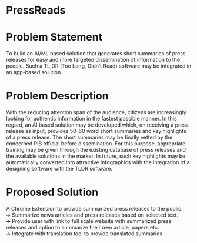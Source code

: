 # PressReads
# Problem Statement
To build an AI/ML based solution that generates short 
summaries of press releases for easy and more targeted dissemination of 
information to the people. Such a TL,DR (Too Long, Didn’t Read) 
software may be integrated in an app-based solution.
# Problem Description
With the reducing attention span of the audience, citizens are increasingly looking for authentic information in the fastest possible manner. In this regard, an AI based solution may be developed which, on receiving a press release as input, provides 50-60 word short summaries and key highlights of a press release. The short summaries may be finally vetted by the concerned PIB official before dissemination. For this purpose, appropriate training may be given through the existing database of press releases and the available solutions in the market. In future, such key highlights may be automatically converted into attractive infographics with the integration of a designing software with the TLDR software.
# Proposed Solution
A Chrome Extension to provide summarized press releases 
to the public.  
➔ Summarize news articles and press releases based on selected 
text.  
➔ Provide user with link to full scale website with summarized 
press releases and option to summarize their own article, papers 
etc.  
➔ Integrate with translation tool to provide translated summaries

